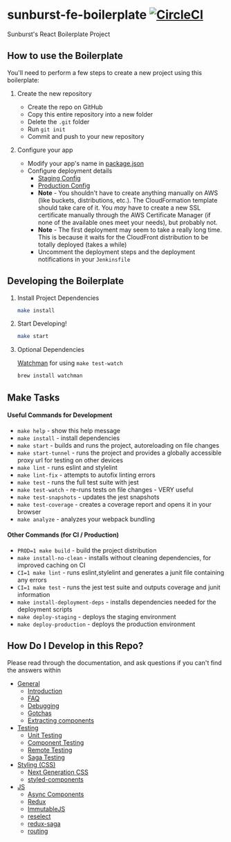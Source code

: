 # sunburst-fe-boilerplate [![CircleCI](https://circleci.com/gh/tgrant59/sunburst-fe-boilerplate.svg?style=svg)](https://circleci.com/gh/tgrant59/sunburst-fe-boilerplate)
Sunburst's React Boilerplate Project

## How to use the Boilerplate

You'll need to perform a few steps to create a new project using this boilerplate:

1. Create the new repository
    - Create the repo on GitHub
    - Copy this entire repository into a new folder
    - Delete the `.git` folder
    - Run `git init`
    - Commit and push to your new repository

1. Configure your app
    - Modify your app's name in [package.json](./package.json)
    - Configure deployment details 
        - [Staging Config](./internals/deployment/staging-config.sh)
        - [Production Config](./internals/deployment/production-config.sh)
        - **Note** - You shouldn't have to create anything manually on AWS (like buckets, distributions, etc.). The CloudFormation template should take care of it. You *may* have to create a new SSL certificate manually through the AWS Certificate Manager (if none of the available ones meet your needs), but probably not.
        - **Note** - The first deployment may seem to take a really long time. This is because it waits for the CloudFront distribution to be totally deployed (takes a while)
        - Uncomment the deployment steps and the deployment notifications in your `Jenkinsfile`

## Developing the Boilerplate

1. Install Project Dependencies
    
    ```bash
    make install
    ```

1. Start Developing!

    ```bash
    make start
    ```

1. Optional Dependencies

    [Watchman](https://facebook.github.io/watchman/) for using `make test-watch`
    
    ```bash
    brew install watchman
    ```


## Make Tasks
#### Useful Commands for Development

- `make help` - show this help message
- `make install` - install dependencies
- `make start` - builds and runs the project, autoreloading on file changes
- `make start-tunnel` - runs the project and provides a globally accessible proxy url for testing on other devices
- `make lint` - runs eslint and stylelint
- `make lint-fix` - attempts to autofix linting errors
- `make test` - runs the full test suite with jest
- `make test-watch` - re-runs tests on file changes - VERY useful
- `make test-snapshots` - updates the jest snapshots
- `make test-coverage` - creates a coverage report and opens it in your browser
- `make analyze` - analyzes your webpack bundling

#### Other Commands (for CI / Production)

- `PROD=1 make build` - build the project distribution
- `make install-no-clean` - installs without cleaning dependencies, for improved caching on CI
- `CI=1 make lint` - runs eslint,stylelint and generates a junit file containing any errors
- `CI=1 make test` - runs the jest test suite and outputs coverage and junit information
- `make install-deployment-deps` - installs dependencies needed for the deployment scripts
- `make deploy-staging` - deploys the staging environment
- `make deploy-production` - deploys the production environment

## How Do I Develop in this Repo?

Please read through the documentation, and ask questions if you can't find the answers within

- [General](docs/general)
  - [Introduction ](docs/general/introduction.md)
  - [FAQ](docs/general/faq.md)
  - [Debugging](docs/general/debugging.md)  
  - [Gotchas](docs/general/gotchas.md)
  - [Extracting components](docs/general/components.md)
- [Testing](docs/testing)
  - [Unit Testing](docs/testing/unit-testing.md)
  - [Component Testing](docs/testing/component-testing.md)
  - [Remote Testing](docs/testing/remote-testing.md)
  - [Saga Testing](docs/testing/saga-testing.md)
- [Styling (CSS)](docs/css)
  - [Next Generation CSS](docs/css/README.md#next-generation-css)
  - [styled-components](docs/css/README.md#styled-components)
- [JS](docs/js)
  - [Async Components](docs/js/async-components.md)
  - [Redux](docs/js/redux.md)
  - [ImmutableJS](docs/js/immutablejs.md)
  - [reselect](docs/js/reselect.md)
  - [redux-saga](docs/js/redux-saga.md)
  - [routing](docs/js/routing.md)
